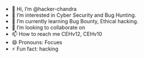 - 👋 Hi, I’m @hacker-chandra
- 👀 I’m interested in Cyber Security and Bug Hunting.
- 🌱 I’m currently learning Bug Bounty, Ethical hacking.
- 💞️ I’m looking to collaborate on 
- 📫 How to reach me CEHv12, CEHv10
- 😄 Pronouns: Focues
- ⚡ Fun fact: hacking

<!---
hacker-chandra/hacker-chandra is a ✨ special ✨ repository because its `README.md` (this file) appears on your GitHub profile.
You can click the Preview link to take a look at your changes.
--->
